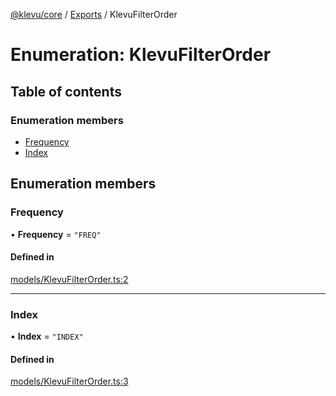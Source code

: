 [@klevu/core]() / [Exports](../modules.md) / KlevuFilterOrder

# Enumeration: KlevuFilterOrder

## Table of contents

### Enumeration members

- [Frequency](KlevuFilterOrder.md#frequency)
- [Index](KlevuFilterOrder.md#index)

## Enumeration members

### Frequency

• **Frequency** = `"FREQ"`

#### Defined in

[models/KlevuFilterOrder.ts:2](https://github.com/klevultd/frontend-sdk/blob/0515b77/packages/klevu-core/src/models/KlevuFilterOrder.ts#L2)

___

### Index

• **Index** = `"INDEX"`

#### Defined in

[models/KlevuFilterOrder.ts:3](https://github.com/klevultd/frontend-sdk/blob/0515b77/packages/klevu-core/src/models/KlevuFilterOrder.ts#L3)
